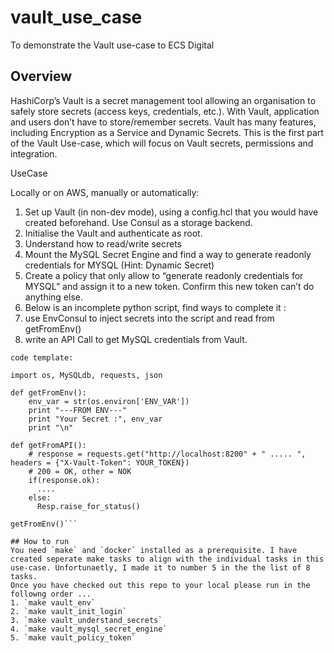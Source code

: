 # vault_use_case
To demonstrate the Vault use-case to ECS Digital

## Overview
HashiCorp’s Vault is a secret management tool allowing an organisation to safely store secrets (access keys, credentials, etc.). With Vault, application and users don’t have to store/remember secrets.
Vault has many features, including Encryption as a Service and Dynamic Secrets. 
This is the first part of the Vault Use-case, which will focus on Vault secrets, permissions and integration.

UseCase

Locally or on AWS, manually or automatically:

1. Set up Vault (in non-dev mode), using a config.hcl that you would have created beforehand. Use Consul as a storage backend.
2. Initialise the Vault and authenticate as root.
3. Understand how to read/write secrets
4. Mount the MySQL Secret Engine and find a way to generate readonly credentials for MYSQL (Hint: Dynamic Secret)
5. Create a policy that only allow to “generate readonly credentials for MYSQL” and assign it to a new token. Confirm this new token can’t do anything else.
6. Below is an incomplete python script, find ways to complete it : 
7. use EnvConsul to inject secrets into the script and read from getFromEnv()
8. write an API Call to get MySQL credentials from Vault.

```
code template:

import os, MySQLdb, requests, json

def getFromEnv():
    env_var = str(os.environ['ENV_VAR'])
    print "---FROM ENV---"
    print "Your Secret :", env_var
    print "\n"

def getFromAPI():
    # response = requests.get("http://localhost:8200" + " ..... ", headers = {"X-Vault-Token": YOUR_TOKEN})
    # 200 = OK, other = NOK
    if(response.ok):
      ....
    else:
      Resp.raise_for_status()

getFromEnv()```

## How to run
You need `make` and `docker` installed as a prerequisite. I have created seperate make tasks to align with the individual tasks in this use-case. Unfortunaetly, I made it to number 5 in the the list of 8 tasks.
Once you have checked out this repo to your local please run in the followng order ...
1. `make vault_env`
2. `make vault_init_login`
3. `make vault_understand_secrets`
4. `make vault_mysql_secret_engine`
5. `make vault_policy_token`
